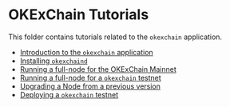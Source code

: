 <!--
order: false
parent:
  order: 3
-->

# OKExChain Tutorials

This folder contains tutorials related to the `okexchain` application.

- [Introduction to the `okexchain` application](what-is-okexchain.md)
- [Installing `okexchaind`](./install-okexchain.md)
- [Running a full-node for the OKExChain Mainnet](./join-okexchain-mainnet.md)
- [Running a full-node for a `okexchain` testnet](./join-okexchain-testnet.md)
- [Upgrading a Node from a previous version](./upgrade-node.md)
- [Deploying a `okexchain` testnet](./deploy-you-own-okexchain-testnet.md)
